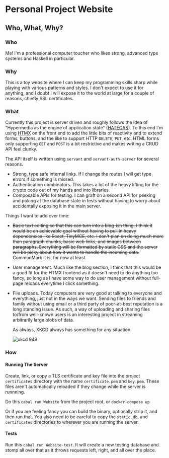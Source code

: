 # Personal Project Website

## Who, What, Why?

### Who
Me! I'm a professional computer toucher who likes strong, advanced type systems and Haskell in particular.

### Why
This is a toy website where I can keep my programming skills sharp while playing with various patterns and styles. I don't expect to use it for anything, and I doubt I will expose it to the world at large for a couple of reasons, chiefly SSL certificates.

### What
Currently this project is server driven and roughly follows the idea of "Hypermedia as the engine of application state" ([HATEOAS](https://en.wikipedia.org/wiki/HATEOAS)). To this end I'm using [HTMX](https://htmx.org/) on the front end to add the little bits of reactivity and to extend forms, buttons, and the like to support HTTP `DELETE`, `PUT`, etc. HTML forms only supporting `GET` and `POST` is a bit restrictive and makes writing a CRUD API feel clunky.

The API itself is written using `servant` and `servant-auth-server` for several reasons.
- Strong, type safe internal links. If I change the routes I will get type errors if something is missed.
- Authentication combinators. This takes a lot of the heavy lifting for the crypto code out of my hands and into libraries.
- Composable APIs for testing. I can graft on a second API for peeking and poking at the database state in tests without having to worry about accidentally exposing it in the main server.

Things I want to add over time:
- ~~Basic text editing so that this can turn into a blog-ish thing. I think it would be an achievable goal without having to pull in heavy dependencies like React, TinyMCE, etc. I don't plan on doing much more than paragraph chunks, basic web links, and images between paragraphs. Everything will be formatted by static CSS and the server will be picky about how it wants to handle the incoming data.~~ CommonMark it is, for now at least.
- User management. Much like the blog section, I think that this would be a good fit for the HTMX frontend as it doesn't need to do anything too fancy, so long as I have some way to do user management without full-page reloads everytime I click something.
- File uploads. Today computers are very good at talking to everyone and everything, just not in the ways we want. Sending files to friends and family without using email or a third party of poor-at-best reputation is a long standing issue. As such, a way of uploading and sharing files to/from well-known users is an interesting project in streaming arbitrarily large blobs of data.

  As always, XKCD always has something for any situation.

  ![xkcd 949](https://imgs.xkcd.com/comics/file_transfer.png)

### How

#### Running The Server

Create, link, or copy a TLS certificate and key file into the project `certificates` directory with the name `certificate.pem` and `key.pem`. These files aren't automatically reloaded if they change while the server is runnning.

Do this `cabal run Website` from the project root, or `docker-compose up`

Or if you are feeling fancy you can build the binary, optionally strip it, and then run that. You also need to be careful to copy the `static`, `db`, and `certificates` directories to wherever you are running the server.

#### Tests
Run this `cabal run Website-test`. It will create a new testing database and stomp all over that as it throws requests left, right, and all over the place.